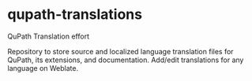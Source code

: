 # qupath-translations
QuPath Translation effort

Repository to store source and localized language translation files for QuPath, its extensions, and documentation. Add/edit translations for any language on Weblate.

